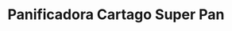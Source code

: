 ---
title: "Panificadora Cartago Super Pan"
url: /cartago/panificadora-cartago-super-pan/
shop: Bäckerei
---
